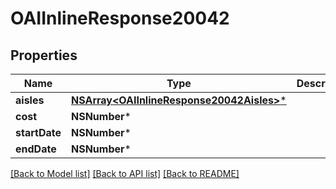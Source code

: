 # OAIInlineResponse20042

## Properties
Name | Type | Description | Notes
------------ | ------------- | ------------- | -------------
**aisles** | [**NSArray&lt;OAIInlineResponse20042Aisles&gt;***](OAIInlineResponse20042Aisles.md) |  | 
**cost** | **NSNumber*** |  | 
**startDate** | **NSNumber*** |  | 
**endDate** | **NSNumber*** |  | 

[[Back to Model list]](../README.md#documentation-for-models) [[Back to API list]](../README.md#documentation-for-api-endpoints) [[Back to README]](../README.md)


